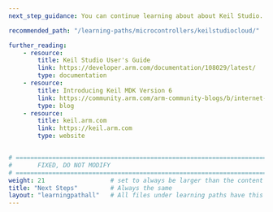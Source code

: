 ```yaml
---
next_step_guidance: You can continue learning about about Keil Studio.

recommended_path: "/learning-paths/microcontrollers/keilstudiocloud/"

further_reading:
    - resource:
        title: Keil Studio User's Guide
        link: https://developer.arm.com/documentation/108029/latest/
        type: documentation
    - resource:
        title: Introducing Keil MDK Version 6
        link: https://community.arm.com/arm-community-blogs/b/internet-of-things-blog/posts/keil-mdk-version-6
        type: blog
    - resource:
        title: keil.arm.com 
        link: https://keil.arm.com
        type: website


# ================================================================================
#       FIXED, DO NOT MODIFY
# ================================================================================
weight: 21                  # set to always be larger than the content in this path, and one more than 'review'
title: "Next Steps"         # Always the same
layout: "learningpathall"   # All files under learning paths have this same wrapper
---
```

